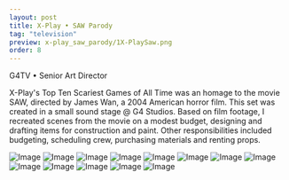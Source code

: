 ```yaml
---
layout: post
title: X-Play • SAW Parody
tag: "television"
preview: x-play_saw_parody/1X-PlaySaw.png
order: 8
---
```

G4TV • Senior Art Director

X-Play's Top Ten Scariest Games of All Time was an homage to the movie SAW, directed by James Wan, a 2004 American horror film. This set was created in a small sound stage @ G4 Studios.  Based on film footage, I recreated scenes from the movie on a modest budget, designing and drafting items for construction and paint. Other responsibilities included budgeting, scheduling crew, purchasing materials and renting props.

![Image](1X-PlaySaw.png)
![Image](2X-PlaySaw.png)
![Image](3X-PlaySaw.png)
![Image](4X-PlaySaw.png)
![Image](5X-PlaySaw.png)
![Image](6X-PlaySaw.png)
![Image](7X-PlaySaw.png)
![Image](8X-PlaySaw.png)
![Image](9X-PlaySaw.png)
![Image](10X-PlaySaw.png)
![Image](11X-PlaySaw.png)
![Image](12X-PlaySaw.png)
![Image](13X-PlaySaw.png)

